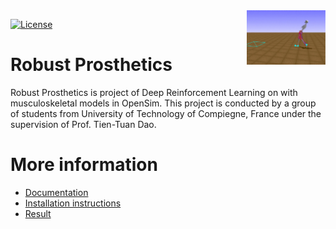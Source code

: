 <img src="docs/img/robustprothestics.png" align="right" width="25%"/>

[![License](https://img.shields.io/badge/license-MIT-blue.svg)](https://github.com/toanngosy/robustprothestics/blob/master/LICENSE.md)

# Robust Prosthetics
Robust Prosthetics is project of Deep Reinforcement Learning on with musculoskeletal models in OpenSim.
This project is conducted by a group of students from University of Technology of Compiegne, France under the supervision of Prof. Tien-Tuan Dao.

# More information
- [Documentation]()
- [Installation instructions](https://github.com/toanngosy/robustprosthetics/blob/master/installation/installation_instruction.ipynb)
- [Result]()
